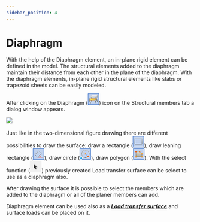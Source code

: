 ```yaml
---
sidebar_position: 4
---
```

# Diaphragm

With the help of the Diaphragm element, an in-plane rigid element can be defined in the model. The structural elements added to the diaphragm maintain their distance from each other in the plane of the diaphragm. With the diaphragm elements, in-plane rigid structural elements like slabs or trapezoid sheets can be easily modeled.

<!-- /wp:paragraph -->

<!-- wp:paragraph -->

After clicking on the Diaphragm (![](./img/wp-content-uploads-2021-04-cmd_create_diaphrag.png)) icon on the Structural members tab a dialog window appears.

<!-- /wp:paragraph -->

<!-- wp:image {"align":"center","id":8800,"width":308,"height":271,"sizeSlug":"full","linkDestination":"media"} -->

[![](https://consteelsoftware.com/wp-content/uploads/2021/04/6-4-Diaphragm.png)](./img/wp-content-uploads-2021-04-6-4-Diaphragm.png)

<!-- /wp:image -->

<!-- wp:paragraph {"align":"justify"} -->

Just like in the two-dimensional figure drawing there are different possibilities to draw the surface: draw a rectangle (![](./img/wp-content-uploads-2021-04-cmd_draw_rect.png)), draw leaning rectangle (![](./img/wp-content-uploads-2021-04-cmd_draw_rect_leaning.png)), draw circle (![](./img/wp-content-uploads-2021-04-cmd_draw_cirlce.png)), draw polygon (![](./img/wp-content-uploads-2021-04-cmd_draw_polygon.png)). With the select function (![](./img/wp-content-uploads-2021-04-cmd_draw_select.png)) previously created Load transfer surface can be select to use as a diaphragm also.

<!-- /wp:paragraph -->

<!-- wp:paragraph {"align":"justify"} -->

After drawing the surface it is possible to select the members which are added to the diaphragm or all of the planer members can add.

<!-- /wp:paragraph -->

<!-- wp:paragraph -->

Diaphragm element can be used also as a **_[Load transfer surface](/manual/structural-loads/load-types/#LTS)_** and surface loads can be placed on it.

<!-- /wp:paragraph -->

